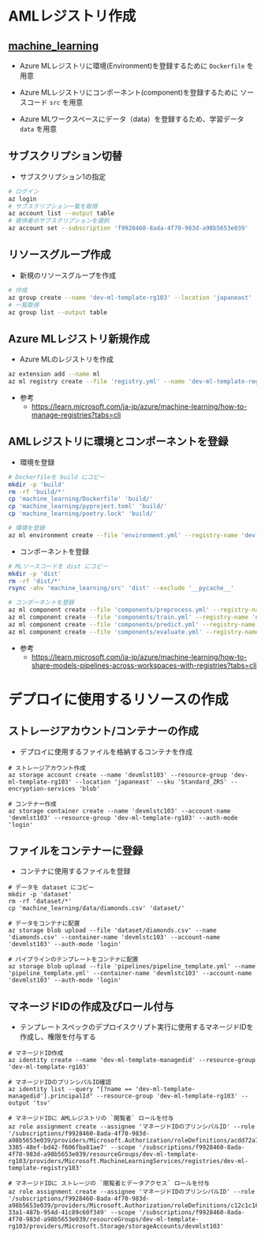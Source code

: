 # AMLレジストリ作成

## [machine_learning](./machine_learning/README.md)

- Azure MLレジストリに環境(Environment)を登録するために `Dockerfile` を用意

- Azure MLレジストリにコンポーネント(component)を登録するために ソースコード `src` を用意

- Azure MLワークスペースにデータ（data）を登録するため、学習データ `data` を用意

## サブスクリプション切替
- サブスクリプション1の指定
```sh
# ログイン
az login
# サブスクリプション一覧を取得
az account list --output table
# 提供者のサブスクリプションを選択
az account set --subscription 'f9928460-8ada-4f70-983d-a98b5653e039'
```

## リソースグループ作成

- 新規のリソースグループを作成
```sh
# 作成
az group create --name 'dev-ml-template-rg103' --location 'japaneast'
# 一覧取得
az group list --output table
```

## Azure MLレジストリ新規作成

- Azure MLのレジストリを作成

```sh
az extension add --name ml
az ml registry create --file 'registry.yml' --name 'dev-ml-template-registry103' --resource-group 'dev-ml-template-rg103'
```

- 参考
  - https://learn.microsoft.com/ja-jp/azure/machine-learning/how-to-manage-registries?tabs=cli

## AMLレジストリに環境とコンポーネントを登録

- 環境を登録

```sh
# Dockerfileを build にコピー
mkdir -p 'build'
rm -rf 'build/*'
cp 'machine_learning/Dockerfile' 'build/'
cp 'machine_learning/pyproject.toml' 'build/'
cp 'machine_learning/poetry.lock' 'build/'

# 環境を登録
az ml environment create --file 'environment.yml' --registry-name 'dev-ml-template-registry103' --resource-group 'dev-ml-template-rg103'
```

- コンポーネントを登録
```sh
# MLソースコードを dist にコピー
mkdir -p 'dist'
rm -rf 'dist/*'
rsync -ahv 'machine_learning/src' 'dist' --exclude '__pycache__'

# コンポーネントを登録
az ml component create --file 'components/preprocess.yml' --registry-name 'dev-ml-template-registry103' --resource-group 'dev-ml-template-rg103'
az ml component create --file 'components/train.yml' --registry-name 'dev-ml-template-registry103' --resource-group 'dev-ml-template-rg103'
az ml component create --file 'components/predict.yml' --registry-name 'dev-ml-template-registry103' --resource-group 'dev-ml-template-rg103'
az ml component create --file 'components/evaluate.yml' --registry-name 'dev-ml-template-registry103' --resource-group 'dev-ml-template-rg103'
```

- 参考
  - https://learn.microsoft.com/ja-jp/azure/machine-learning/how-to-share-models-pipelines-across-workspaces-with-registries?tabs=cli


# デプロイに使用するリソースの作成

## ストレージアカウント/コンテナーの作成
- デプロイに使用するファイルを格納するコンテナを作成

```shell
# ストレージアカウント作成
az storage account create --name 'devmlst103' --resource-group 'dev-ml-template-rg103' --location 'japaneast' --sku 'Standard_ZRS' --encryption-services 'blob'

# コンテナー作成
az storage container create --name 'devmlstc103' --account-name 'devmlst103' --resource-group 'dev-ml-template-rg103' --auth-mode 'login'
```
## ファイルをコンテナーに登録

- コンテナに使用するファイルを登録

```shell
# データを dataset にコピー
mkdir -p 'dataset'
rm -rf 'dataset/*'
cp 'machine_learning/data/diamonds.csv' 'dataset/'

# データをコンテナに配置
az storage blob upload --file 'dataset/diamonds.csv' --name 'diamonds.csv' --container-name 'devmlstc103' --account-name 'devmlst103' --auth-mode 'login'

# パイプラインのテンプレートをコンテナに配置
az storage blob upload --file 'pipelines/pipeline_template.yml' --name 'pipeline_template.yml' --container-name 'devmlstc103' --account-name 'devmlst103' --auth-mode 'login'
```

## マネージドIDの作成及びロール付与
- テンプレートスペックのデプロイスクリプト実行に使用するマネージドIDを作成し、権限を付与する

```shell
# マネージドID作成
az identity create --name 'dev-ml-template-managedid' --resource-group 'dev-ml-template-rg103'

# マネージドIDのプリンシパルID確認
az identity list --query "[?name == 'dev-ml-template-managedid'].principalId" --resource-group 'dev-ml-template-rg103' --output 'tsv'

# マネージドIDに AMLレジストリの `閲覧者` ロールを付与
az role assignment create --assignee 'マネージドIDのプリンシパルID' --role '/subscriptions/f9928460-8ada-4f70-983d-a98b5653e039/providers/Microsoft.Authorization/roleDefinitions/acdd72a7-3385-48ef-bd42-f606fba81ae7' --scope '/subscriptions/f9928460-8ada-4f70-983d-a98b5653e039/resourceGroups/dev-ml-template-rg103/providers/Microsoft.MachineLearningServices/registries/dev-ml-template-registry103'

# マネージドIDに ストレージの `閲覧者とデータアクセス` ロールを付与
az role assignment create --assignee 'マネージドIDのプリンシパルID' --role '/subscriptions/f9928460-8ada-4f70-983d-a98b5653e039/providers/Microsoft.Authorization/roleDefinitions/c12c1c16-33a1-487b-954d-41c89c60f349' --scope '/subscriptions/f9928460-8ada-4f70-983d-a98b5653e039/resourceGroups/dev-ml-template-rg103/providers/Microsoft.Storage/storageAccounts/devmlst103'
```
